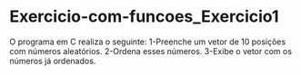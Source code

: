 # Exercicio-com-funcoes_Exercicio1
O programa em C realiza o seguinte: 1-Preenche um vetor de 10 posições com números aleatórios. 2-Ordena esses números. 3-Exibe o vetor com os números já ordenados.
